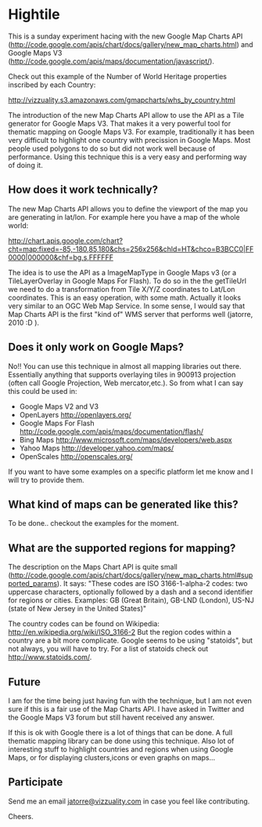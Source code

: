 # Hightile

This is a sunday experiment hacing with the new Google Map Charts API (http://code.google.com/apis/chart/docs/gallery/new_map_charts.html) and Google Maps V3 (http://code.google.com/apis/maps/documentation/javascript/).

Check out this example of the Number of World Heritage properties inscribed by each Country:

http://vizzuality.s3.amazonaws.com/gmapcharts/whs_by_country.html 

The introduction of the new Map Charts API allow to use the API as a Tile generator for Google Maps V3. That makes it a very powerful tool for thematic mapping on Google Maps V3. For example, traditionally it has been very difficult to highlight one country with precission in Google Maps. Most people used polygons to do so but did not work well because of performance. Using this technique this is a very easy and performing way of doing it.

## How does it work technically?

The new Map Charts API allows you to define the viewport of the map you are generating in lat/lon. For example here you have a map of the whole world: 

http://chart.apis.google.com/chart?cht=map:fixed=-85,-180,85,180&chs=256x256&chld=HT&chco=B3BCC0|FF0000|000000&chf=bg,s,FFFFFF

The idea is to use the API as a ImageMapType in Google Maps v3 (or a TileLayerOverlay in Google Maps For Flash). To do so in the the getTileUrl we need to do a transformation from Tile X/Y/Z coordinates to Lat/Lon coordinates. This is an easy operation, with some math. Actually it looks very similar to an OGC Web Map Service. In some sense, I would say that Map Charts API is the first "kind of" WMS server that performs well (jatorre, 2010 :D ).

## Does it only work on Google Maps?

No!! You can use this technique in almost all mapping libraries out there. Essentially anything that supports overlaying tiles in 900913 projection (often call Google Projection, Web mercator,etc.). So from what I can say this could be used in:

* Google Maps V2 and V3
* OpenLayers http://openlayers.org/
* Google Maps For Flash http://code.google.com/apis/maps/documentation/flash/
* Bing Maps http://www.microsoft.com/maps/developers/web.aspx
* Yahoo Maps http://developer.yahoo.com/maps/
* OpenScales http://openscales.org/

If you want to have some examples on a specific platform let me know and I will try to provide them.

## What kind of maps can be generated like this?

To be done.. checkout the examples for the moment.

## What are the supported regions for mapping?

The description on the Maps Chart API is quite small (http://code.google.com/apis/chart/docs/gallery/new_map_charts.html#supported_params). It says: "These codes are ISO 3166-1-alpha-2 codes: two uppercase characters, optionally followed by a dash and a second identifier for regions or cities. Examples: GB (Great Britain), GB-LND (London), US-NJ (state of New Jersey in the United States)"

The country codes can be found on Wikipedia: http://en.wikipedia.org/wiki/ISO_3166-2 But the region codes within a country are a bit more complicate. Google seems to be using "statoids", but not always, you will have to try. For a list of statoids check out http://www.statoids.com/.

## Future

I am for the time being just having fun with the technique, but I am not even sure if this is a fair use of the Map Charts API. I have asked in Twitter and the Google Maps V3 forum but still havent received any answer.

If this is ok with Google there is a lot of things that can be done. A full thematic mapping library can be done using this technique. Also lot of interesting stuff to highlight countries and regions when using Google Maps, or for displaying clusters,icons or even graphs on maps...

## Participate

Send me an email jatorre@vizzuality.com in case you feel like contributing.

Cheers.


